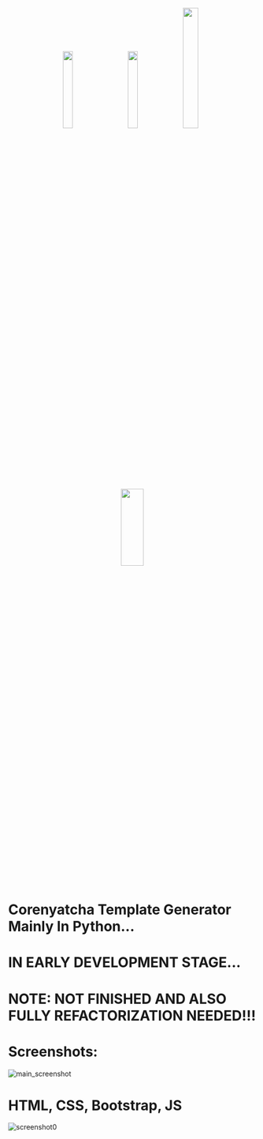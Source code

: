 <div style="container" align="center">
  <br>
  <img src="https://brandslogos.com/wp-content/uploads/images/large/python-logo.png" width="20%" />&nbsp;&nbsp;&nbsp;&nbsp;&nbsp;&nbsp;&nbsp;
  <img src="https://logodix.com/logo/1758841.png" width="20%" />
  <img src="https://freepngdesign.com/content/uploads/images/javascript-logo-7539.png" width="25%" />
  <img src="https://www.fullstackpython.com/img/logos/django-rest-framework.png" width="30%" height="20%" />
  <!--<img src="" width="20%" />-->
</div>
<br>

# Corenyatcha Template Generator Mainly In Python...
# IN EARLY DEVELOPMENT STAGE...

# NOTE: NOT FINISHED AND ALSO FULLY REFACTORIZATION NEEDED!!!

# Screenshots:
![main_screenshot](https://github.com/user-attachments/assets/f37326ed-c381-4281-8215-efa0b22ddd5a)

# HTML, CSS, Bootstrap, JS
![screenshot0](https://github.com/user-attachments/assets/379b94a4-0102-4550-aab8-4a9e01441a5b)
